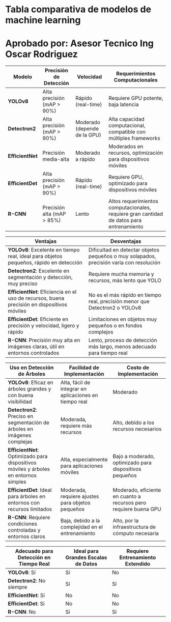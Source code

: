 # Tabla comparativa de modelos de machine learning
# Aprobado por: Asesor Tecnico Ing Oscar Rodriguez

| **Modelo**      | **Precisión de Detección**        | **Velocidad**               | **Requerimientos Computacionales**        |
|-----------------|----------------------------------|----------------------------|-------------------------------------------|
| **YOLOv8**      | Alta precisión (mAP > 90%)       | Rápido (real-time)         | Requiere GPU potente, baja latencia       |
| **Detectron2**  | Alta precisión (mAP > 90%)       | Moderado (depende de la GPU) | Alta capacidad computacional, compatible con múltiples frameworks |
| **EfficientNet**| Precisión media-alta             | Moderado a rápido          | Moderados en recursos, optimización para dispositivos móviles |
| **EfficientDet**| Alta precisión (mAP > 90%)       | Rápido (real-time)         | Requiere GPU, optimizado para dispositivos móviles |
| **R-CNN**       | Precisión alta (mAP > 85%)       | Lento                      | Altos requerimientos computacionales, requiere gran cantidad de datos para entrenamiento |


| **Ventajas**                                                                 | **Desventajas**                                                                |
|------------------------------------------------------------------------------|--------------------------------------------------------------------------------|
| **YOLOv8**: Excelente en tiempo real, ideal para objetos pequeños, rápido en detección | Dificultad en detectar objetos pequeños o muy solapados, precisión varía con resolución |
| **Detectron2**: Excelente en segmentación y detección, muy preciso           | Requiere mucha memoria y recursos, más lento que YOLO                          |
| **EfficientNet**: Eficiencia en el uso de recursos, buena precisión en dispositivos móviles | No es el más rápido en tiempo real, precisión menor que Detectron2 o YOLOv8   |
| **EfficientDet**: Eficiente en precisión y velocidad, ligero y rápido         | Limitaciones en objetos muy pequeños o en fondos complejos                     |
| **R-CNN**: Precisión muy alta en imágenes claras, útil en entornos controlados | Lento, proceso de detección más largo, menos adecuado para tiempo real        |


| **Uso en Detección de Árboles**                           | **Facilidad de Implementación**     | **Costo de Implementación**             |
|----------------------------------------------------------|------------------------------------|-----------------------------------------|
| **YOLOv8**: Eficaz en árboles grandes y con buena visibilidad | Alta, fácil de integrar en aplicaciones en tiempo real | Moderado                                 |
| **Detectron2**: Preciso en segmentación de árboles en imágenes complejas | Moderada, requiere más recursos | Alto, debido a los recursos necesarios  |
| **EfficientNet**: Optimizado para dispositivos móviles y árboles en entornos simples | Alta, especialmente para aplicaciones móviles | Bajo a moderado, optimizado para dispositivos pequeños |
| **EfficientDet**: Ideal para árboles en entornos con recursos limitados | Moderada, requiere ajustes para objetos pequeños | Moderado, eficiente en cuanto a recursos pero requiere buena GPU |
| **R-CNN**: Requiere condiciones controladas y entornos claros | Baja, debido a la complejidad en el entrenamiento | Alto, por la infraestructura de cómputo necesaria |

| **Adecuado para Detección en Tiempo Real** | **Ideal para Grandes Escalas de Datos** | **Requiere Entrenamiento Extendido**  |
|-------------------------------------------|--------------------------------------|--------------------------------------|
| **YOLOv8**: Sí                           | Sí                                   | No                                   |
| **Detectron2**: No siempre                | Sí                                   | Sí                                   |
| **EfficientNet**: Sí                      | No                                   | No                                   |
| **EfficientDet**: Sí                      | No                                   | No                                   |
| **R-CNN**: No                             | Sí                                   | Sí                                   |
